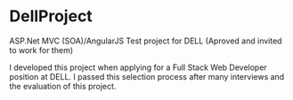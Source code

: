 # DellProject
ASP.Net MVC (SOA)/AngularJS Test project for DELL (Aproved and invited to work for them)

I developed this project when applying for a Full Stack Web Developer position at DELL.
I passed this selection process after many interviews and the evaluation of this project.
